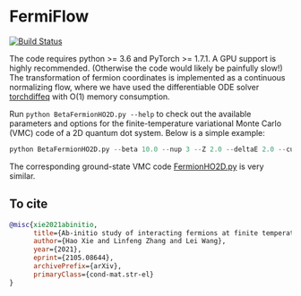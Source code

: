 # FermiFlow

[![Build Status](https://travis-ci.com/buwantaiji/FermiFlow.svg?branch=github)](https://travis-ci.com/buwantaiji/FermiFlow)

The code requires python >= 3.6 and PyTorch >= 1.7.1. A GPU support is highly recommended. (Otherwise the code would likely be painfully slow!) The transformation of fermion coordinates is implemented as a continuous normalizing flow, where we have used the differentiable ODE solver [torchdiffeq](https://github.com/rtqichen/torchdiffeq) with O(1) memory consumption.


Run `python BetaFermionHO2D.py --help` to check out the available parameters and options for the finite-temperature variational Monte Carlo (VMC) code of a 2D quantum dot system. Below is a simple example:

```python
python BetaFermionHO2D.py --beta 10.0 --nup 3 --Z 2.0 --deltaE 2.0 --cuda 0 --boltzmann --iternum 1000
```

The corresponding ground-state VMC code [FermionHO2D.py](FermionHO2D.py) is very similar.

## To cite

```bibtex
@misc{xie2021abinitio,
      title={Ab-initio study of interacting fermions at finite temperature with neural canonical transformation}, 
      author={Hao Xie and Linfeng Zhang and Lei Wang},
      year={2021},
      eprint={2105.08644},
      archivePrefix={arXiv},
      primaryClass={cond-mat.str-el}
}
